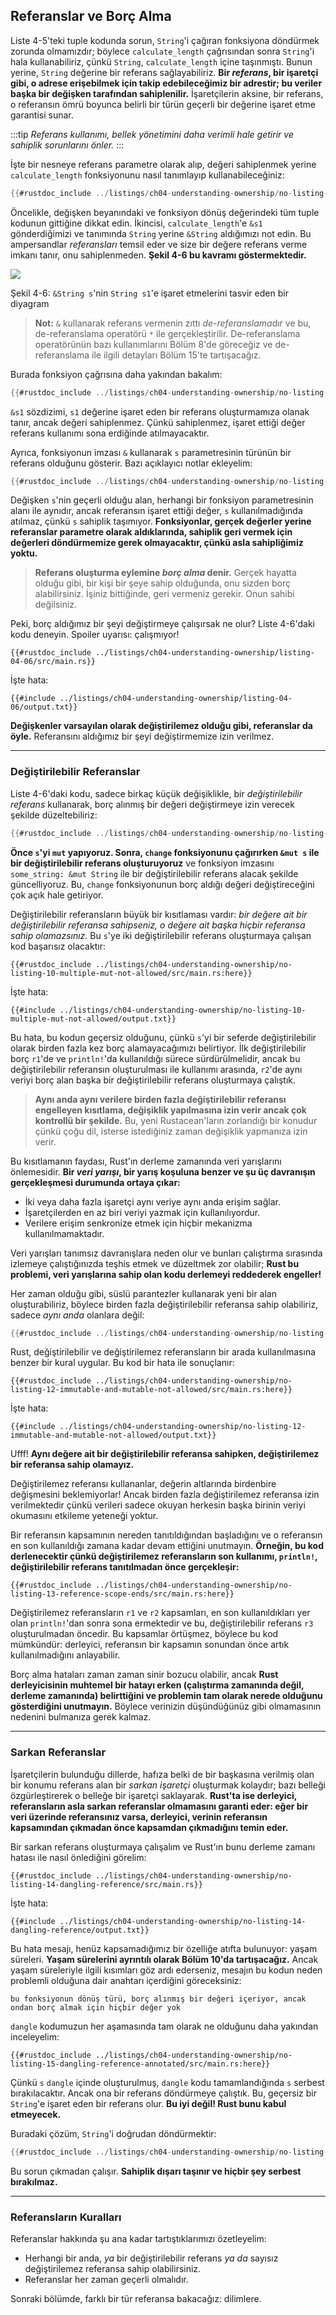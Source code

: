 ## Referanslar ve Borç Alma

Liste 4-5'teki tuple kodunda sorun, `String`'i çağıran fonksiyona döndürmek zorunda olmamızdır; böylece `calculate_length` çağrısından sonra `String`'i hala kullanabiliriz, çünkü `String`, `calculate_length` içine taşınmıştı. Bunun yerine, `String` değerine bir referans sağlayabiliriz. **Bir *referans*, bir işaretçi gibi, o adrese erişebilmek için takip edebileceğimiz bir adrestir; bu veriler başka bir değişken tarafından sahiplenilir.** İşaretçilerin aksine, bir referans, o referansın ömrü boyunca belirli bir türün geçerli bir değerine işaret etme garantisi sunar.

:::tip
*Referans kullanımı, bellek yönetimini daha verimli hale getirir ve sahiplik sorunlarını önler.*
:::

İşte bir nesneye referans parametre olarak alıp, değeri sahiplenmek yerine `calculate_length` fonksiyonunu nasıl tanımlayıp kullanabileceğiniz:



```rust
{{#rustdoc_include ../listings/ch04-understanding-ownership/no-listing-07-reference/src/main.rs:all}}
```



Öncelikle, değişken beyanındaki ve fonksiyon dönüş değerindeki tüm tuple kodunun gittiğine dikkat edin. İkincisi, `calculate_length`'e `&s1` gönderdiğimizi ve tanımında `String` yerine `&String` aldığımızı not edin. Bu ampersandlar *referansları* temsil eder ve size bir değere referans verme imkanı tanır, onu sahiplenmeden. **Şekil 4-6 bu kavramı göstermektedir.**

![](images/rust/img/trpl04-06.svg)

Şekil 4-6: `&String s`'nin `String s1`'e işaret etmelerini tasvir eden bir diyagram

> **Not:** `&` kullanarak referans vermenin zıttı *de-referanslama*dır ve bu, de-referanslama operatörü `*` ile gerçekleştirilir. De-referanslama operatörünün bazı kullanımlarını Bölüm 8'de göreceğiz ve de-referanslama ile ilgili detayları Bölüm 15'te tartışacağız.

Burada fonksiyon çağrısına daha yakından bakalım:

```rust
{{#rustdoc_include ../listings/ch04-understanding-ownership/no-listing-07-reference/src/main.rs:here}}
```

`&s1` sözdizimi, `s1` değerine işaret eden bir referans oluşturmamıza olanak tanır, ancak değeri sahiplenmez. Çünkü sahiplenmez, işaret ettiği değer referans kullanımı sona erdiğinde atılmayacaktır.

Ayrıca, fonksiyonun imzası `&` kullanarak `s` parametresinin türünün bir referans olduğunu gösterir. Bazı açıklayıcı notlar ekleyelim:

```rust
{{#rustdoc_include ../listings/ch04-understanding-ownership/no-listing-08-reference-with-annotations/src/main.rs:here}}
```

Değişken `s`'nin geçerli olduğu alan, herhangi bir fonksiyon parametresinin alanı ile aynıdır, ancak referansın işaret ettiği değer, `s` kullanılmadığında atılmaz, çünkü `s` sahiplik taşımıyor. **Fonksiyonlar, gerçek değerler yerine referanslar parametre olarak aldıklarında, sahiplik geri vermek için değerleri döndürmemize gerek olmayacaktır, çünkü asla sahipliğimiz yoktu.**

> **Referans oluşturma eylemine *borç alma* denir.** Gerçek hayatta olduğu gibi, bir kişi bir şeye sahip olduğunda, onu sizden borç alabilirsiniz. İşiniz bittiğinde, geri vermeniz gerekir. Onun sahibi değilsiniz.

Peki, borç aldığımız bir şeyi değiştirmeye çalışırsak ne olur? Liste 4-6'daki kodu deneyin. Spoiler uyarısı: çalışmıyor!



```rust,ignore,does_not_compile
{{#rustdoc_include ../listings/ch04-understanding-ownership/listing-04-06/src/main.rs}}
```



İşte hata:

```console
{{#include ../listings/ch04-understanding-ownership/listing-04-06/output.txt}}
```

**Değişkenler varsayılan olarak değiştirilemez olduğu gibi, referanslar da öyle.** Referansını aldığımız bir şeyi değiştirmemize izin verilmez.

---

### Değiştirilebilir Referanslar

Liste 4-6'daki kodu, sadece birkaç küçük değişiklikle, bir *değiştirilebilir referans* kullanarak, borç alınmış bir değeri değiştirmeye izin verecek şekilde düzeltebiliriz:



```rust
{{#rustdoc_include ../listings/ch04-understanding-ownership/no-listing-09-fixes-listing-04-06/src/main.rs}}
```



**Önce `s`'yi `mut` yapıyoruz. Sonra, `change` fonksiyonunu çağırırken `&mut s` ile bir değiştirilebilir referans oluşturuyoruz** ve fonksiyon imzasını `some_string: &mut String` ile bir değiştirilebilir referans alacak şekilde güncelliyoruz. Bu, `change` fonksiyonunun borç aldığı değeri değiştireceğini çok açık hale getiriyor.

Değiştirilebilir referansların büyük bir kısıtlaması vardır: *bir değere ait bir değiştirilebilir referansa sahipseniz, o değere ait başka hiçbir referansa sahip olamazsınız.* Bu `s`'ye iki değiştirilebilir referans oluşturmaya çalışan kod başarısız olacaktır:



```rust,ignore,does_not_compile
{{#rustdoc_include ../listings/ch04-understanding-ownership/no-listing-10-multiple-mut-not-allowed/src/main.rs:here}}
```



İşte hata:

```console
{{#include ../listings/ch04-understanding-ownership/no-listing-10-multiple-mut-not-allowed/output.txt}}
```

Bu hata, bu kodun geçersiz olduğunu, çünkü `s`'yi bir seferde değiştirilebilir olarak birden fazla kez borç alamayacağımızı belirtiyor. İlk değiştirilebilir borç `r1`'de ve `println!`'da kullanıldığı sürece sürdürülmelidir, ancak bu değiştirilebilir referansın oluşturulması ile kullanımı arasında, `r2`'de aynı veriyi borç alan başka bir değiştirilebilir referans oluşturmaya çalıştık.

> **Aynı anda aynı verilere birden fazla değiştirilebilir referansı engelleyen kısıtlama, değişiklik yapılmasına izin verir ancak çok kontrollü bir şekilde.** Bu, yeni Rustacean'ların zorlandığı bir konudur çünkü çoğu dil, isterse istediğiniz zaman değişiklik yapmanıza izin verir. 

Bu kısıtlamanın faydası, Rust'ın derleme zamanında veri yarışlarını önlemesidir. **Bir *veri yarışı*, bir yarış koşuluna benzer ve şu üç davranışın gerçekleşmesi durumunda ortaya çıkar:**

* İki veya daha fazla işaretçi aynı veriye aynı anda erişim sağlar.
* İşaretçilerden en az biri veriyi yazmak için kullanılıyordur.
* Verilere erişim senkronize etmek için hiçbir mekanizma kullanılmamaktadır.

Veri yarışları tanımsız davranışlara neden olur ve bunları çalıştırma sırasında izlemeye çalıştığınızda teşhis etmek ve düzeltmek zor olabilir; **Rust bu problemi, veri yarışlarına sahip olan kodu derlemeyi reddederek engeller!**

Her zaman olduğu gibi, süslü parantezler kullanarak yeni bir alan oluşturabiliriz, böylece birden fazla değiştirilebilir referansa sahip olabiliriz, sadece *aynı anda* olanlara değil:

```rust
{{#rustdoc_include ../listings/ch04-understanding-ownership/no-listing-11-muts-in-separate-scopes/src/main.rs:here}}
```

Rust, değiştirilebilir ve değiştirilemez referansların bir arada kullanılmasına benzer bir kural uygular. Bu kod bir hata ile sonuçlanır:

```rust,ignore,does_not_compile
{{#rustdoc_include ../listings/ch04-understanding-ownership/no-listing-12-immutable-and-mutable-not-allowed/src/main.rs:here}}
```

İşte hata:

```console
{{#include ../listings/ch04-understanding-ownership/no-listing-12-immutable-and-mutable-not-allowed/output.txt}}
```

Ufff! **Aynı değere ait bir değiştirilebilir referansa sahipken, değiştirilemez bir referansa sahip olamayız.**

Değiştirilemez referansı kullananlar, değerin altlarında birdenbire değişmesini beklemiyorlar! Ancak birden fazla değiştirilemez referansa izin verilmektedir çünkü verileri sadece okuyan herkesin başka birinin veriyi okumasını etkileme yeteneği yoktur.

Bir referansın kapsamının nereden tanıtıldığından başladığını ve o referansın en son kullanıldığı zamana kadar devam ettiğini unutmayın. **Örneğin, bu kod derlenecektir çünkü değiştirilemez referansların son kullanımı, `println!`, değiştirilebilir referans tanıtılmadan önce gerçekleşir:**

```rust,edition2021
{{#rustdoc_include ../listings/ch04-understanding-ownership/no-listing-13-reference-scope-ends/src/main.rs:here}}
```

Değiştirilemez referansların `r1` ve `r2` kapsamları, en son kullanıldıkları yer olan `println!`'dan sonra sona ermektedir ve bu, değiştirilebilir referans `r3` oluşturulmadan öncedir. Bu kapsamlar örtüşmez, böylece bu kod mümkündür: derleyici, referansın bir kapsamın sonundan önce artık kullanılmadığını anlayabilir.

Borç alma hataları zaman zaman sinir bozucu olabilir, ancak **Rust derleyicisinin muhtemel bir hatayı erken (çalıştırma zamanında değil, derleme zamanında) belirttiğini ve problemin tam olarak nerede olduğunu gösterdiğini unutmayın.** Böylece verinizin düşündüğünüz gibi olmamasının nedenini bulmanıza gerek kalmaz.

---

### Sarkan Referanslar

İşaretçilerin bulunduğu dillerde, hafıza belki de bir başkasına verilmiş olan bir konumu referans alan bir *sarkan işaretçi* oluşturmak kolaydır; bazı belleği özgürleştirerek o belleğe bir işaretçi saklayarak. **Rust'ta ise derleyici, referansların asla sarkan referanslar olmamasını garanti eder: eğer bir veri üzerinde referansınız varsa, derleyici, verinin referansın kapsamından çıkmadan önce kapsamdan çıkmadığını temin eder.**

Bir sarkan referans oluşturmaya çalışalım ve Rust'ın bunu derleme zamanı hatası ile nasıl önlediğini görelim:



```rust,ignore,does_not_compile
{{#rustdoc_include ../listings/ch04-understanding-ownership/no-listing-14-dangling-reference/src/main.rs}}
```



İşte hata:

```console
{{#include ../listings/ch04-understanding-ownership/no-listing-14-dangling-reference/output.txt}}
```

Bu hata mesajı, henüz kapsamadığımız bir özelliğe atıfta bulunuyor: yaşam süreleri. **Yaşam sürelerini ayrıntılı olarak Bölüm 10'da tartışacağız.** Ancak yaşam süreleriyle ilgili kısımları göz ardı ederseniz, mesajın bu kodun neden problemli olduğuna dair anahtarı içerdiğini göreceksiniz:

```text
bu fonksiyonun dönüş türü, borç alınmış bir değeri içeriyor, ancak ondan borç almak için hiçbir değer yok
```

`dangle` kodumuzun her aşamasında tam olarak ne olduğunu daha yakından inceleyelim:



```rust,ignore,does_not_compile
{{#rustdoc_include ../listings/ch04-understanding-ownership/no-listing-15-dangling-reference-annotated/src/main.rs:here}}
```



Çünkü `s` `dangle` içinde oluşturulmuş, `dangle` kodu tamamlandığında `s` serbest bırakılacaktır. Ancak ona bir referans döndürmeye çalıştık. Bu, geçersiz bir `String`'e işaret eden bir referans olur. **Bu iyi değil! Rust bunu kabul etmeyecek.**

Buradaki çözüm, `String`'i doğrudan döndürmektir:

```rust
{{#rustdoc_include ../listings/ch04-understanding-ownership/no-listing-16-no-dangle/src/main.rs:here}}
```

Bu sorun çıkmadan çalışır. **Sahiplik dışarı taşınır ve hiçbir şey serbest bırakılmaz.**

---

### Referansların Kuralları

Referanslar hakkında şu ana kadar tartıştıklarımızı özetleyelim:

* Herhangi bir anda, *ya* bir değiştirilebilir referans *ya da* sayısız değiştirilemez referansa sahip olabilirsiniz.
* Referanslar her zaman geçerli olmalıdır.

Sonraki bölümde, farklı bir tür referansa bakacağız: dilimlere.
